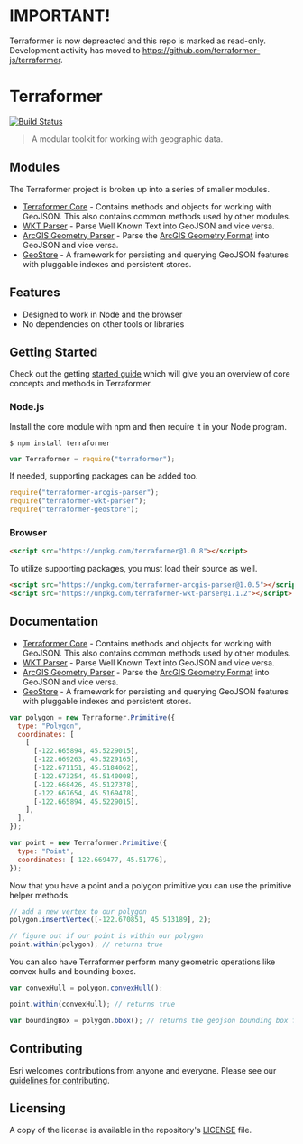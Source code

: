 # IMPORTANT!

Terraformer is now depreacted and this repo is marked as read-only. Development activity has moved to https://github.com/terraformer-js/terraformer.

# Terraformer

[![Build Status](https://travis-ci.org/Esri/terraformer.svg?branch=master)](https://travis-ci.org/Esri/terraformer)

> A modular toolkit for working with geographic data.

## Modules

The Terraformer project is broken up into a series of smaller modules.

- [Terraformer Core](./docs/core.md) - Contains methods and objects for working with GeoJSON. This also contains common methods used by other modules.
- [WKT Parser](./docs/wkt-parser.md) - Parse Well Known Text into GeoJSON and vice versa.
- [ArcGIS Geometry Parser](./docs/arcgis-parser.md) - Parse the [ArcGIS Geometry Format](http://resources.arcgis.com/en/help/arcgis-rest-api/#/Geometry_Objects/02r3000000n1000000/) into GeoJSON and vice versa.
- [GeoStore](./docs/glossary.md) - A framework for persisting and querying GeoJSON features with pluggable indexes and persistent stores.

## Features

- Designed to work in Node and the browser
- No dependencies on other tools or libraries

## Getting Started

Check out the getting [started guide](docs/getting-started.md) which will give you an overview of core concepts and methods in Terraformer.

### Node.js

Install the core module with npm and then require it in your Node program.

```
$ npm install terraformer
```

```js
var Terraformer = require("terraformer");
```

If needed, supporting packages can be added too.

```js
require("terraformer-arcgis-parser");
require("terraformer-wkt-parser");
require("terraformer-geostore");
```

### Browser

```html
<script src="https://unpkg.com/terraformer@1.0.8"></script>
```

To utilize supporting packages, you must load their source as well.

```html
<script src="https://unpkg.com/terraformer-arcgis-parser@1.0.5"></script>
<script src="https://unpkg.com/terraformer-wkt-parser@1.1.2"></script>
```

## Documentation

- [Terraformer Core](docs/core.md) - Contains methods and objects for working with GeoJSON. This also contains common methods used by other modules.
- [WKT Parser](docs/wkt-parser.md) - Parse Well Known Text into GeoJSON and vice versa.
- [ArcGIS Geometry Parser](docs/arcgis-parser.md) - Parse the [ArcGIS Geometry Format](http://resources.arcgis.com/en/help/arcgis-rest-api/#/Geometry_Objects/02r3000000n1000000/) into GeoJSON and vice versa.
- [GeoStore](docs/glossary.md) - A framework for persisting and querying GeoJSON features with pluggable indexes and persistent stores.

```js
var polygon = new Terraformer.Primitive({
  type: "Polygon",
  coordinates: [
    [
      [-122.665894, 45.5229015],
      [-122.669263, 45.5229165],
      [-122.671151, 45.5184062],
      [-122.673254, 45.5140008],
      [-122.668426, 45.5127378],
      [-122.667654, 45.5169478],
      [-122.665894, 45.5229015],
    ],
  ],
});

var point = new Terraformer.Primitive({
  type: "Point",
  coordinates: [-122.669477, 45.51776],
});
```

Now that you have a point and a polygon primitive you can use the primitive helper methods.

```js
// add a new vertex to our polygon
polygon.insertVertex([-122.670851, 45.513189], 2);

// figure out if our point is within our polygon
point.within(polygon); // returns true
```

You can also have Terraformer perform many geometric operations like convex hulls and bounding boxes.

```js
var convexHull = polygon.convexHull();

point.within(convexHull); // returns true

var boundingBox = polygon.bbox(); // returns the geojson bounding box for this object.
```

## Contributing

Esri welcomes contributions from anyone and everyone. Please see our [guidelines for contributing](https://github.com/esri/contributing).

## Licensing

A copy of the license is available in the repository's [LICENSE](./LICENSE) file.

